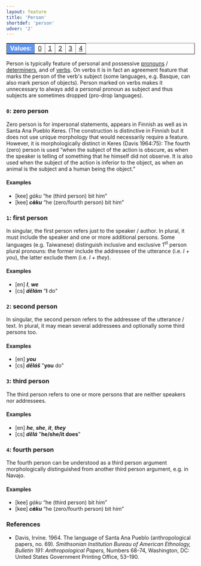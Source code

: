 ```yaml
---
layout: feature
title: 'Person'
shortdef: 'person'
udver: '2'
---
```


<table class="typeindex" border="1">
<tr>
  <td style="background-color:cornflowerblue;color:white"><strong>Values:</strong> </td>
  <td><a href="#0">0</a></td>
  <td><a href="#1">1</a></td>
  <td><a href="#2">2</a></td>
  <td><a href="#3">3</a></td>
  <td><a href="#4">4</a></td>
</tr>
</table>

Person is typically feature of personal and possessive
[pronouns](u-pos/PRON) / [determiners](u-pos/DET), and of [verbs](u-pos/VERB). On verbs it is in
fact an agreement feature that marks the person of the verb's subject
(some languages, e.g. Basque, can also mark person of objects). Person
marked on verbs makes it unnecessary to always add a personal pronoun
as subject and thus subjects are sometimes dropped (pro-drop
languages).

### <a name="0">`0`</a>: zero person

Zero person is for impersonal statements, appears in Finnish as well as in
Santa Ana Pueblo Keres. (The construction is distinctive in Finnish but it does
not use unique morphology that would necessarily require a feature. However,
it is morphologically distinct in Keres (Davis 1964:75):
The fourth (zero) person is used “when the subject of
the action is obscure, as when the speaker is telling of something that he
himself did not observe. It is also used when the subject of the action is
inferior to the object, as when an animal is the subject and a human being
the object.”

#### Examples

* [kee] _gàku_ “he (third person) bit him”
* [kee] _<b>c̓àku</b>_ “he (zero/fourth person) bit him”

### <a name="1">`1`</a>: first person

In singular, the first person refers just to the speaker / author. In
plural, it must include the speaker and one or more additional
persons. Some languages (e.g. Taiwanese) distinguish inclusive and
exclusive 1<SUP>st</SUP> person plural pronouns: the former include
the addressee of the utterance (i.e. _I + you_), the latter exclude
them (i.e. _I + they_).

#### Examples

* [en] _<b>I</b>_, _<b>we</b>_
* [cs] _<b>dělám</b>_ "<b>I</b> do"

### <a name="2">`2`</a>: second person

In singular, the second person refers to the addressee of the
utterance / text. In plural, it may mean several addressees and
optionally some third persons too.

#### Examples

* [en] _<b>you</b>_
* [cs] _<b>děláš</b>_ "<b>you</b> do"

### <a name="3">`3`</a>: third person

The third person refers to one or more persons that are neither
speakers nor addressees.

#### Examples

* [en] _<b>he</b>_, _<b>she</b>_, _<b>it</b>_, _<b>they</b>_
* [cs] _<b>dělá</b>_ "<b>he/she/it does</b>"

### <a name="4">`4`</a>: fourth person

The fourth person can be understood as a third person argument morphologically
distinguished from another third person argument, e.g. in Navajo.

#### Examples

* [kee] _gàku_ “he (third person) bit him”
* [kee] _<b>c̓àku</b>_ “he (zero/fourth person) bit him”

### References

* Davis, Irvine. 1964. The language of Santa Ana Pueblo (anthropological papers, no. 69). _Smithsonian Institution Bureau of American Ethnology, Bulletin 191: Anthropological Papers,_ Numbers 68-74, Washington, DC: United States Government Printing Office, 53–190.
<!-- Interlanguage links updated So kvě 14 19:02:30 CEST 2022 -->
